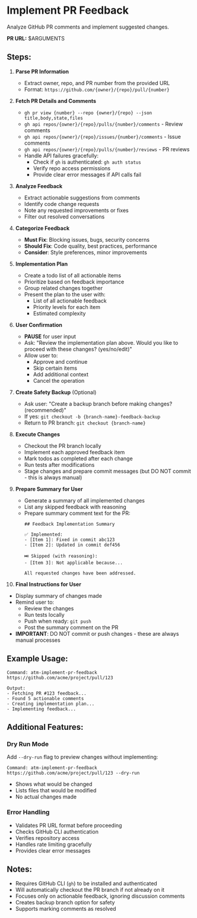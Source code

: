 # Implement PR Feedback

Analyze GitHub PR comments and implement suggested changes.

**PR URL:** $ARGUMENTS

## Steps:

1. **Parse PR Information**
   - Extract owner, repo, and PR number from the provided URL
   - Format: `https://github.com/{owner}/{repo}/pull/{number}`

2. **Fetch PR Details and Comments**
   - `gh pr view {number} --repo {owner}/{repo} --json title,body,state,files`
   - `gh api repos/{owner}/{repo}/pulls/{number}/comments` - Review comments
   - `gh api repos/{owner}/{repo}/issues/{number}/comments` - Issue comments
   - `gh api repos/{owner}/{repo}/pulls/{number}/reviews` - PR reviews
   - Handle API failures gracefully:
     - Check if `gh` is authenticated: `gh auth status`
     - Verify repo access permissions
     - Provide clear error messages if API calls fail

3. **Analyze Feedback**
   - Extract actionable suggestions from comments
   - Identify code change requests
   - Note any requested improvements or fixes
   - Filter out resolved conversations

4. **Categorize Feedback**
   - **Must Fix**: Blocking issues, bugs, security concerns
   - **Should Fix**: Code quality, best practices, performance
   - **Consider**: Style preferences, minor improvements

5. **Implementation Plan**
   - Create a todo list of all actionable items
   - Prioritize based on feedback importance
   - Group related changes together
   - Present the plan to the user with:
     - List of all actionable feedback
     - Priority levels for each item
     - Estimated complexity
   
6. **User Confirmation**
   - **PAUSE** for user input
   - Ask: "Review the implementation plan above. Would you like to proceed with these changes? (yes/no/edit)"
   - Allow user to:
     - Approve and continue
     - Skip certain items
     - Add additional context
     - Cancel the operation

7. **Create Safety Backup** (Optional)
   - Ask user: "Create a backup branch before making changes? (recommended)"
   - If yes: `git checkout -b {branch-name}-feedback-backup`
   - Return to PR branch: `git checkout {branch-name}`

8. **Execute Changes**
   - Checkout the PR branch locally
   - Implement each approved feedback item
   - Mark todos as completed after each change
   - Run tests after modifications
   - Stage changes and prepare commit messages (but DO NOT commit - this is always manual)

9. **Prepare Summary for User**
   - Generate a summary of all implemented changes
   - List any skipped feedback with reasoning
   - Prepare summary comment text for the PR:
     ```
     ## Feedback Implementation Summary
     
     ✅ Implemented:
     - [Item 1]: Fixed in commit abc123
     - [Item 2]: Updated in commit def456
     
     ⏭️ Skipped (with reasoning):
     - [Item 3]: Not applicable because...
     
     All requested changes have been addressed.
     ```

10. **Final Instructions for User**
   - Display summary of changes made
   - Remind user to:
     - Review the changes
     - Run tests locally
     - Push when ready: `git push`
     - Post the summary comment on the PR
   - **IMPORTANT**: DO NOT commit or push changes - these are always manual processes

## Example Usage:
```
Command: atm-implement-pr-feedback https://github.com/acme/project/pull/123

Output:
- Fetching PR #123 feedback...
- Found 5 actionable comments
- Creating implementation plan...
- Implementing feedback...
```

## Additional Features:

### Dry Run Mode
Add `--dry-run` flag to preview changes without implementing:
```
Command: atm-implement-pr-feedback https://github.com/acme/project/pull/123 --dry-run
```
- Shows what would be changed
- Lists files that would be modified
- No actual changes made

### Error Handling
- Validates PR URL format before proceeding
- Checks GitHub CLI authentication
- Verifies repository access
- Handles rate limiting gracefully
- Provides clear error messages

## Notes:
- Requires GitHub CLI (`gh`) to be installed and authenticated
- Will automatically checkout the PR branch if not already on it
- Focuses only on actionable feedback, ignoring discussion comments
- Creates backup branch option for safety
- Supports marking comments as resolved